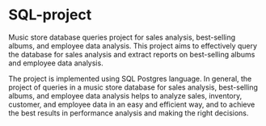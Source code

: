 # SQL-project

Music store database queries project for sales analysis, best-selling albums, and employee data analysis. This project aims to effectively query the database for sales analysis and extract reports on best-selling albums and employee data analysis.

The project is implemented using SQL Postgres language. In general, the project of queries in a music store database for sales analysis, best-selling albums, and employee data analysis helps to analyze sales, inventory, customer, and employee data in an easy and efficient way, and to achieve the best results in performance analysis and making the right decisions.

